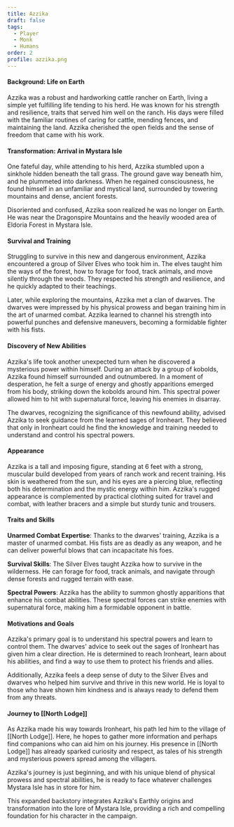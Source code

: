 ```yaml
---
title: Azzika
draft: false
tags:
  - Player
  - Monk
  - Humans
order: 2
profile: azzika.png
---
```



#### Background: Life on Earth

Azzika was a robust and hardworking cattle rancher on Earth, living a simple yet fulfilling life tending to his herd. He was known for his strength and resilience, traits that served him well on the ranch. His days were filled with the familiar routines of caring for cattle, mending fences, and maintaining the land. Azzika cherished the open fields and the sense of freedom that came with his work.

#### Transformation: Arrival in Mystara Isle

One fateful day, while attending to his herd, Azzika stumbled upon a sinkhole hidden beneath the tall grass. The ground gave way beneath him, and he plummeted into darkness. When he regained consciousness, he found himself in an unfamiliar and mystical land, surrounded by towering mountains and dense, ancient forests.

Disoriented and confused, Azzika soon realized he was no longer on Earth. He was near the Dragonspire Mountains and the heavily wooded area of Eldoria Forest in Mystara Isle.

#### Survival and Training

Struggling to survive in this new and dangerous environment, Azzika encountered a group of Silver Elves who took him in. The elves taught him the ways of the forest, how to forage for food, track animals, and move silently through the woods. They respected his strength and resilience, and he quickly adapted to their teachings.

Later, while exploring the mountains, Azzika met a clan of dwarves. The dwarves were impressed by his physical prowess and began training him in the art of unarmed combat. Azzika learned to channel his strength into powerful punches and defensive maneuvers, becoming a formidable fighter with his fists.

#### Discovery of New Abilities

Azzika's life took another unexpected turn when he discovered a mysterious power within himself. During an attack by a group of kobolds, Azzika found himself surrounded and outnumbered. In a moment of desperation, he felt a surge of energy and ghostly apparitions emerged from his body, striking down the kobolds around him. This spectral power allowed him to hit with supernatural force, leaving his enemies in disarray.

The dwarves, recognizing the significance of this newfound ability, advised Azzika to seek guidance from the learned sages of Ironheart. They believed that only in Ironheart could he find the knowledge and training needed to understand and control his spectral powers.

#### Appearance

Azzika is a tall and imposing figure, standing at 6 feet with a strong, muscular build developed from years of ranch work and recent training. His skin is weathered from the sun, and his eyes are a piercing blue, reflecting both his determination and the mystic energy within him. Azzika's rugged appearance is complemented by practical clothing suited for travel and combat, with leather bracers and a simple but sturdy tunic and trousers.

#### Traits and Skills

**Unarmed Combat Expertise**: Thanks to the dwarves' training, Azzika is a master of unarmed combat. His fists are as deadly as any weapon, and he can deliver powerful blows that can incapacitate his foes.

**Survival Skills**: The Silver Elves taught Azzika how to survive in the wilderness. He can forage for food, track animals, and navigate through dense forests and rugged terrain with ease.

**Spectral Powers**: Azzika has the ability to summon ghostly apparitions that enhance his combat abilities. These spectral forces can strike enemies with supernatural force, making him a formidable opponent in battle.

#### Motivations and Goals

Azzika's primary goal is to understand his spectral powers and learn to control them. The dwarves' advice to seek out the sages of Ironheart has given him a clear direction. He is determined to reach Ironheart, learn about his abilities, and find a way to use them to protect his friends and allies.

Additionally, Azzika feels a deep sense of duty to the Silver Elves and dwarves who helped him survive and thrive in this new world. He is loyal to those who have shown him kindness and is always ready to defend them from any threats.

#### Journey to [[North Lodge]]

As Azzika made his way towards Ironheart, his path led him to the village of [[North Lodge]]. Here, he hopes to gather more information and perhaps find companions who can aid him on his journey. His presence in [[North Lodge]] has already sparked curiosity and respect, as tales of his strength and mysterious powers spread among the villagers.

Azzika's journey is just beginning, and with his unique blend of physical prowess and spectral abilities, he is ready to face whatever challenges Mystara Isle has in store for him.

This expanded backstory integrates Azzika's Earthly origins and transformation into the lore of Mystara Isle, providing a rich and compelling foundation for his character in the campaign.